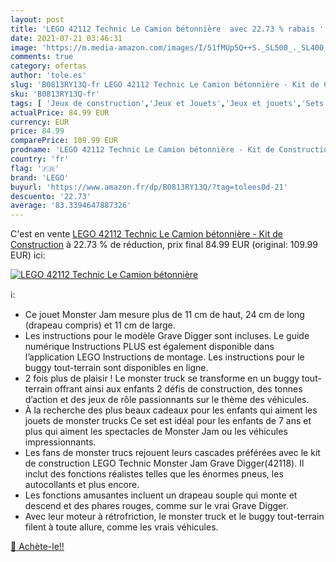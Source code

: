 ```yaml
---
layout: post
title: 'LEGO 42112 Technic Le Camion bétonnière  avec 22.73 % rabais '
date: 2021-07-21 03:46:31
image: 'https://m.media-amazon.com/images/I/51fMUp5Q++S._SL500_._SL400_.jpg'
comments: true
category: ofertas
author: 'tole.es'
slug: 'B0813RY13Q-fr LEGO 42112 Technic Le Camion bétonnière - Kit de Construction'
sku: 'B0813RY13Q-fr'
tags: [ 'Jeux de construction','Jeux et Jouets','Jeux et jouets','Sets de jeux de construction','lego', ]
actualPrice: 84.99 EUR
currency: EUR
price: 84.99
comparePrice: 109.99 EUR
prodname: 'LEGO 42112 Technic Le Camion bétonnière - Kit de Construction'
country: 'fr'
flag: '🇫🇷'
brand: 'LEGO'
buyurl: 'https://www.amazon.fr/dp/B0813RY13Q/?tag=tolees0d-21'
descuento: '22.73'
average: '83.3394647887326'
---
```


C'est en vente [LEGO 42112 Technic Le Camion bétonnière - Kit de Construction](https://www.amazon.fr/dp/B0813RY13Q/?tag=tolees0d-21)  à  22.73 % de réduction, prix final  84.99 EUR (original: 109.99 EUR) ici:

[![LEGO 42112 Technic Le Camion bétonnière ](https://m.media-amazon.com/images/I/51fMUp5Q++S._SL500_._SL400_.jpg)](https://www.amazon.fr/dp/B0813RY13Q/?tag=tolees0d-21)

ℹ️:

- Ce jouet Monster Jam mesure plus de 11 cm de haut, 24 cm de long (drapeau compris) et 11 cm de large.
- Les instructions pour le modèle Grave Digger sont incluses. Le guide numérique Instructions PLUS est également disponible dans l’application LEGO Instructions de montage. Les instructions pour le buggy tout-terrain sont disponibles en ligne.
- 2 fois plus de plaisir ! Le monster truck se transforme en un buggy tout-terrain offrant ainsi aux enfants 2 défis de construction, des tonnes d’action et des jeux de rôle passionnants sur le thème des véhicules.
- À la recherche des plus beaux cadeaux pour les enfants qui aiment les jouets de monster trucks Ce set est idéal pour les enfants de 7 ans et plus qui aiment les spectacles de Monster Jam ou les véhicules impressionnants.
- Les fans de monster trucs rejouent leurs cascades préférées avec le kit de construction LEGO Technic Monster Jam Grave Digger(42118). Il inclut des fonctions réalistes telles que les énormes pneus, les autocollants et plus encore.
- Les fonctions amusantes incluent un drapeau souple qui monte et descend et des phares rouges, comme sur le vrai Grave Digger.
- Avec leur moteur à rétrofriction, le monster truck et le buggy tout-terrain filent à toute allure, comme les vrais véhicules.

[🛒 Achète-le!!](https://www.amazon.fr/dp/B0813RY13Q/?tag=tolees0d-21)
